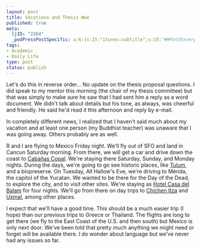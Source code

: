 ```yaml
--- 
layout: post
title: Vacations and Thesis Woe
published: true
meta: 
  ljID: "2264"
  _podPressPostSpecific: a:6:{s:15:"itunes:subtitle";s:15:"##PostExcerpt##";s:14:"itunes:summary";s:15:"##PostExcerpt##";s:15:"itunes:keywords";s:17:"##WordPressCats##";s:13:"itunes:author";s:10:"##Global##";s:15:"itunes:explicit";s:2:"No";s:12:"itunes:block";s:2:"No";}
tags: 
- Academic
- Daily Life
type: post
status: publish
---
```

Let's do this in reverse order... No update on the thesis proposal questions. I did speak to my mentor this morning (the chair of my thesis committee) but that was simply to make sure he saw that I had sent him a reply as a word document. We didn't talk about details but his tone, as always, was cheerful and friendly. He said he'd read it this afternoon and reply by e-mail.

In completely different news, I realized that I haven't said much about my vacation and at least one person (my Buddhist teacher) was unaware that I was going away. Others probably are as well.

R and I are flying to Mexico Friday night. We'll fly out of SFO and land in Cancun Saturday morning. From there, we will get a car and drive down the coast to <a href="http://www.cabanascopal.com/viewCabanas/index.html">Cabañas                   Copal</a>. We're staying there Saturday, Sunday, and Monday nights. During the days, we're going to go see historic places, like <a href="http://en.wikipedia.org/wiki/Tulum">Tulum</a>, and a biopreserve. On Tuesday, All Hallow's Eve, we're driving to Mérida, the capitol of the Yucatan. We wanted to be there for the Day of the Dead, to explore the city, and to visit other sites. We're staying as <a href="http://www.hotelcasadelbalam.com/">Hotel Casa del Balam</a> for four nights. We'll go from there on day trips to <a title="Chichen Itza" href="http://en.wikipedia.org/wiki/Chichen_Itza">Chichen Itza</a> and <a href="http://en.wikipedia.org/wiki/Uxmal">Uxmal</a>, among other places.

I expect that we'll have a good time. This should be a much easier trip (I hope) than our previous trips to Greece or Thailand. The flights are long to get there (we fly to the East Coast of the U.S. and then south) but Mexico is only next door. We've been told that pretty much anything we might need or forget will be available there. I do wonder about language but we've never had any issues so far.
